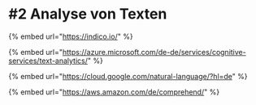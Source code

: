 # \#2 Analyse von Texten

{% embed url="https://indico.io/" %}

{% embed url="https://azure.microsoft.com/de-de/services/cognitive-services/text-analytics/" %}

{% embed url="https://cloud.google.com/natural-language/?hl=de" %}

{% embed url="https://aws.amazon.com/de/comprehend/" %}

